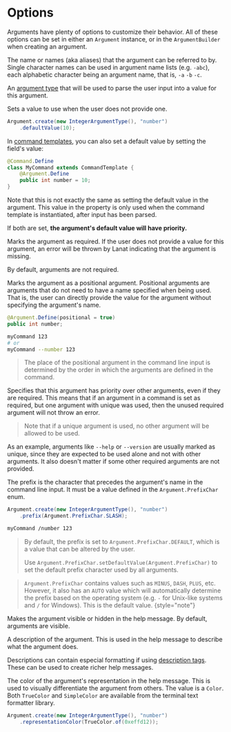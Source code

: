 # Options

Arguments have plenty of options to customize their behavior. All of these options can be set in either an
`Argument` instance, or in the `ArgumentBuilder` when creating an argument.

<deflist>

<def title="Names">

The name or names (aka aliases) that the argument can be referred to by.
Single character names can be used in argument name lists (e.g. ``-abc``), each alphabetic
character being an argument name, that is, ``-a`` ``-b`` ``-c``.

</def>


<def title="Type">

An [argument type](Argument-Types.md) that will be used to parse the user input into a value for this argument.

</def>


<def title="Default value">

Sets a value to use when the user does not provide one.

```Java
Argument.create(new IntegerArgumentType(), "number")
	.defaultValue(10);
```

<tip>

In [command templates](Command-Templates.md), you can also set a default value by setting the field's value:

```Java
@Command.Define
class MyCommand extends CommandTemplate {
	@Argument.Define
	public int number = 10;
}
```

Note that this is not exactly the same as setting the default value in the argument. This value in the property is
only used when the command template is instantiated, after input has been parsed.

If both are set, **the argument's default value will have priority.**

</tip>

</def>

<def title="Required">

Marks the argument as required. If the user does not provide a value for this argument, an error will be thrown by Lanat
indicating that the argument is missing.

By default, arguments are not required.

</def>


<def title="Positional">

Marks the argument as a positional argument. Positional arguments are arguments that do not need to have a name specified
when being used. That is, the user can directly provide the value for the argument without specifying the argument's name.

```Java
@Argument.Define(positional = true)
public int number;
```

```Bash
myCommand 123
# or
myCommand --number 123
```

> The place of the positional argument in the command line input is determined by the order in which the arguments are
> defined in the command.

</def>


<def title="Unique">

Specifies that this argument has priority over other arguments, even if they are required. This means that if an
argument in a command is set as required, but one argument with unique was used, then the unused required argument
will not throw an error.

> Note that if a unique argument is used, no other argument will be allowed to be used.

As an example, arguments like `--help` or `--version` are usually marked as unique, since they are expected to be used
alone and not with other arguments. It also doesn't matter if some other required arguments are not provided.

</def>


<def title="Prefix">

The prefix is the character that precedes the argument's name in the command line input. It must be a value defined in
the ``Argument.PrefixChar`` enum.

```Java
Argument.create(new IntegerArgumentType(), "number")
	.prefix(Argument.PrefixChar.SLASH);
```

```Bash
myCommand /number 123
```

> By default, the prefix is set to `Argument.PrefixChar.DEFAULT`, which is a value that can be altered by the user.
>
> Use ``Argument.PrefixChar.setDefaultValue(Argument.PrefixChar)`` to set the default prefix character used by all
> arguments.

> ``Argument.PrefixChar`` contains values such as `MINUS`, `DASH`, `PLUS`, etc. However, it also has an `AUTO`
> value which will automatically determine the prefix based on the operating system (e.g. `-` for Unix-like systems and
> `/` for Windows). This is the default value.
> {style="note"}

</def>


<def title="Visible">

Makes the argument visible or hidden in the help message. By default, arguments are visible.

</def>


<def title="Description">

A description of the argument. This is used in the help message to describe what the argument does.

<tip id="description-tags">

Descriptions can contain especial formatting if using [description tags](Description-tags.md). These can be used to
create richer help messages.

</tip>

</def>


<def title="Representation Color">

The color of the argument's representation in the help message. This is used to visually differentiate the argument from
others. The value is a ``Color``. Both ``TrueColor`` and ``SimpleColor`` are available from the terminal text formatter
library.

```Java
Argument.create(new IntegerArgumentType(), "number")
	.representationColor(TrueColor.of(0xeffd12));
```

</def>

</deflist>